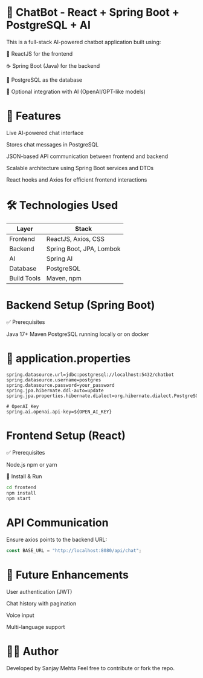 # 🧠 ChatBot - React + Spring Boot + PostgreSQL + AI

This is a full-stack AI-powered chatbot application built using:

🔧 ReactJS for the frontend

☕ Spring Boot (Java) for the backend

🐘 PostgreSQL as the database

🤖 Optional integration with AI (OpenAI/GPT-like models)


# 🚀 Features

Live AI-powered chat interface

Stores chat messages in PostgreSQL

JSON-based API communication between frontend and backend

Scalable architecture using Spring Boot services and DTOs

React hooks and Axios for efficient frontend interactions


# 🛠️ Technologies Used

| Layer       | Stack                        |
| ----------- | ---------------------------- |
| Frontend    | ReactJS, Axios, CSS          |
| Backend     | Spring Boot, JPA, Lombok     |
| AI          | Spring AI                    |
| Database    | PostgreSQL                   |
| Build Tools | Maven, npm                   |


# Backend Setup (Spring Boot)

✅ Prerequisites

Java 17+
Maven
PostgreSQL running locally or on docker


# 📄 application.properties

```properties
spring.datasource.url=jdbc:postgresql://localhost:5432/chatbot
spring.datasource.username=postgres
spring.datasource.password=your_password
spring.jpa.hibernate.ddl-auto=update
spring.jpa.properties.hibernate.dialect=org.hibernate.dialect.PostgreSQLDialect

# OpenAI Key
spring.ai.openai.api-key=${OPEN_AI_KEY}
```

# Frontend Setup (React)

✅ Prerequisites

Node.js
npm or yarn

🔧 Install & Run

```bash
cd frontend
npm install
npm start
```

# API Communication

Ensure axios points to the backend URL:

```js
const BASE_URL = "http://localhost:8080/api/chat";
```

# 🧩 Future Enhancements

User authentication (JWT)

Chat history with pagination

Voice input

Multi-language support

# 👨‍💻 Author

Developed by Sanjay Mehta
Feel free to contribute or fork the repo.








